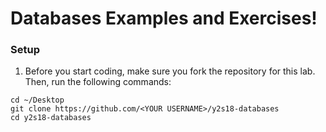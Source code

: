 # Databases Examples and Exercises!

### Setup

1. Before you start coding, make sure you fork the repository for this lab. Then, run the following commands:
```
cd ~/Desktop
git clone https://github.com/<YOUR USERNAME>/y2s18-databases
cd y2s18-databases
```
